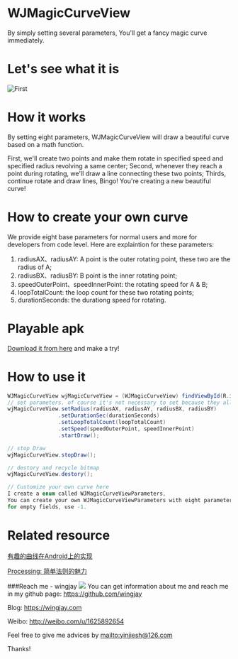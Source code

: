 # WJMagicCurveView
By simply setting several parameters, You'll get a fancy magic curve immediately.

# Let's see what it is
![First](https://wingjay.com/img/%E6%9C%89%E8%B6%A3%E7%9A%84%E6%9B%B2%E7%BA%BF%E5%9C%A8Android%E4%B8%8A%E7%9A%84%E5%AE%9E%E7%8E%B0/ring.gif)

# How it works
By setting eight parameters, WJMagicCurveView will draw a beautiful curve based on a math function.

First, we'll create two points and make them rotate in specified speed and specified radius revolving a same center;
Second, whenever they reach a point during rotating, we'll draw a line connecting these two points;
Thirds, continue rotate and draw lines, Bingo! You're creating a new beautiful curve!

# How to create your own curve
We provide eight base parameters for normal users and more for developers from code level. Here are explaintion for these parameters:

1. radiusAX、radiusAY:  A point is the outer rotating point, these two are the radius of A;
2. radiusBX、radiusBY:  B point is the inner rotating point;
3. speedOuterPoint、speedInnerPoint: the rotating speed for A & B;
4. loopTotalCount: the loop count for these two rotating points;
5. durationSeconds: the durationg speed for rotating.

# Playable apk
[Download it from here](https://github.com/wingjay/WJMagicCurveView/raw/master/demo.apk) and make a try!

# How to use it
```java
WJMagicCurveView wjMagicCurveView = (WJMagicCurveView) findViewById(R.id.wj_magic_curve_view);
// set parameters. of course it's not necessary to set because they all have default value
wjMagicCurveView.setRadius(radiusAX, radiusAY, radiusBX, radiusBY)
                .setDurationSec(durationSeconds)
                .setLoopTotalCount(loopTotalCount)
                .setSpeed(speedOuterPoint, speedInnerPoint)
                .startDraw();
```
```java
// stop Draw
wjMagicCurveView.stopDraw();
```
```java
// destory and recycle bitmap
wjMagicCurveView.destory();
```
```java
// Customize your own curve here
I create a enum called WJMagicCurveViewParameters, 
You can create your own WJMagicCurveViewParameters with eight parameters,
for empty fields, use -1.
```

# Related resource
[有趣的曲线在Android上的实现](https://wingjay.com/2016/01/25/%E6%9C%89%E8%B6%A3%E7%9A%84%E6%9B%B2%E7%BA%BF%E5%9C%A8Android%E4%B8%8A%E7%9A%84%E5%AE%9E%E7%8E%B0/)

[Processing: 简单法则的魅力](http://mp.weixin.qq.com/s?__biz=MzA4NTc5MDU5OQ==&mid=411441608&idx=1&sn=5e846a882f58a7ba1b5312bdbeaafccf&scene=23&srcid=0120GiYhMXjmNDoN9MFQj7f5#rd)

###Reach me - wingjay
![](http://tp3.sinaimg.cn/1625892654/180/5739331233/1)
You can get information about me and reach me in my github page: https://github.com/wingjay

Blog: https://wingjay.com

Weibo: http://weibo.com/u/1625892654

Feel free to give me advices by <mailto:yinjiesh@126.com>

Thanks!

